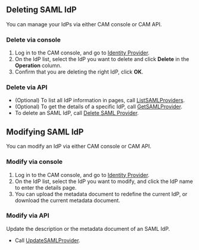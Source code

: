 ## Deleting SAML IdP

You can manage your IdPs via either CAM console or CAM API.

### Delete via console
1. Log in to the CAM console, and go to [Identity Provider](https://intl.cloud.tencent.com/login).
2. On the IdP list, select the IdP you want to delete and click **Delete** in the **Operation** column.
3. Confirm that you are deleting the right IdP, click **OK**.

### Delete via API

- (Optional) To list all IdP information in pages, call [ListSAMLProviders](https://intl.cloud.tencent.com/document/product/598/30386).
- (Optional) To get the details of a specific IdP, call [GetSAMLProvider](https://intl.cloud.tencent.com/document/product/598/30385).
- To delete an SAML IdP, call [Delete SAML Provider](https://intl.cloud.tencent.com/document/product/598/30387).

## Modifying SAML IdP

You can modify an IdP via either CAM console or CAM API.

### Modify via console
1. Log in to the CAM console, and go to [Identity Provider](https://intl.cloud.tencent.com/login).
2. On the IdP list, select the IdP you want to modify, and click the IdP name to enter the details page.
3. You can upload the metadata document to redefine the current IdP, or download the current metadata document.

### Modify via API

Update the description or the metadata document of an SAML IdP.
- Call [UpdateSAMLProvider](https://intl.cloud.tencent.com/document/product/598/30384).

